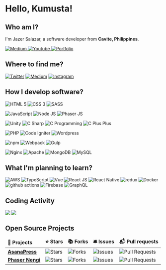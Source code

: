# Hello, Kumusta!

## Who am I?
I'm Jazer Salazar, a software developer from <b>Cavite, Philippines</b>.

<a href="https://medium.com/@jazersalazar" target="_blank">
  <img alt="Medium" src="https://img.shields.io/badge/@jazersalazar-354e69.svg?&style=for-the-badge&logo=medium&logoColor=white" />
</a>
<a href="https://www.youtube.com/channel/UC0GEFQDfGrn1abvzeVNQWdg" target="_blank">
  <img alt="Youtube" src="https://img.shields.io/badge/Jazer%20Salazar-FF0000.svg?&style=for-the-badge&logo=youtube&logoColor=white" />
</a>
<a href="https://jazersalazar.com/" target="_blank">
  <img alt="Portfolio" src="https://img.shields.io/badge/jazersalazar-%231DA1F2.svg?&style=for-the-badge&logo=html5&logoColor=white" />
</a>

## Where to find me?
<a href="https://twitter.com/jazersalazar" target="_blank"><img alt="Twitter" src="https://img.shields.io/badge/twitter-%231DA1F2.svg?&style=for-the-badge&logo=twitter&logoColor=white" /></a>
<a href="https://www.linkedin.com/in/jazersalazar" target="_blank"><img alt="Medium" src="https://img.shields.io/badge/linkedin-0a66c2.svg?&style=for-the-badge&logo=linkedin&logoColor=white" /></a>
<a href="https://www.instagram.com/jazer.salazar" target="_blank"><img alt="Instagram" src="https://img.shields.io/badge/instagram-e64761.svg?&style=for-the-badge&logo=instagram&logoColor=white" /></a>

## How I develop software?
<img alt="HTML 5" src="https://img.shields.io/badge/-HTML%205-E96227?style=flat-square&logo=html5&logoColor=white" /> <img alt="CSS 3" src="https://img.shields.io/badge/-CSS%203-29A4d9?style=flat-square&logo=css3&logoColor=white" />
<img alt="SASS" src="https://img.shields.io/badge/-SASS-C76494?style=flat-square&logo=sass&logoColor=white" />

<img alt="JavaScript" src="https://img.shields.io/badge/-JavaScript-D7AF01?style=flat-square&logo=JavaScript&logoColor=white" /> <img alt="Node JS" src="https://img.shields.io/badge/-Node.js-43853D?style=flat-square&logo=Node.js&logoColor=white" /> <img alt="Phaser JS" src="https://img.shields.io/badge/-Phaser%203-44A2A9?style=flat-square&logo=javascript&logoColor=white" />

<img alt="Unity" src="https://img.shields.io/badge/-Unity-100B09?style=flat-square&logo=unity&logoColor=white" /> <img alt="C Sharp" src="https://img.shields.io/badge/-C%23-9F76D7?style=flat-square&logo=csharp&logoColor=white" />  <img alt="C Programming" src="https://img.shields.io/badge/-C-5a69b9?style=flat-square&logo=c&logoColor=white" /> <img alt="C Plus Plus" src="https://img.shields.io/badge/-C%2B%2B-6295CB?style=flat-square&logo=cplusplus&logoColor=white" />

<img alt="PHP" src="https://img.shields.io/badge/-PHP-8892BF?style=flat-square&logo=PHP&logoColor=white" /> <img alt="Code Igniter" src="https://img.shields.io/badge/-Code Igniter-DD4814?style=flat-square&logo=codeigniter&logoColor=white" /> <img alt="Wordpress" src="https://img.shields.io/badge/-Wordpress-0073AA?style=flat-square&logo=Wordpress&logoColor=white" />

<img alt="npm" src="https://img.shields.io/badge/-NPM-CB3837?style=flat-square&logo=npm&logoColor=white" /> <img alt="Webpack" src="https://img.shields.io/badge/-Webpack-1B74BA?style=flat-square&logo=webpack&logoColor=white" /> <img alt="Gulp" src="https://img.shields.io/badge/-Gulp-C94345?style=flat-square&logo=gulp&logoColor=white" />

<img alt="Nginx" src="https://img.shields.io/badge/-Nginx-009037?style=flat-square&logo=nginx&logoColor=white" /> <img alt="Apache" src="https://img.shields.io/badge/-Apache-A50000?style=flat-square&logo=apache&logoColor=white" /> <img alt="MongoDB" src="https://img.shields.io/badge/-MongoDB-13aa52?style=flat-square&logo=mongodb&logoColor=white" /> <img alt="MySQL" src="https://img.shields.io/badge/-MySQL-00718B?style=flat-square&logo=mysql&logoColor=white" />

## What I'm planning to learn?
<img alt="AWS" src="https://img.shields.io/badge/-AWS-232F3E?style=flat-square&logo=amazon-aws&logoColor=white" /> <img alt="TypeScript" src="https://img.shields.io/badge/-TypeScript-007ACC?style=flat-square&logo=typescript&logoColor=white" /> <img alt="Vue" src="https://img.shields.io/badge/-Vue.js-4FC08D?style=flat-square&logo=Vue.js&logoColor=white" /> <img alt="React JS" src="https://img.shields.io/badge/-React.js-45b8d8?style=flat-square&logo=react&logoColor=white" /> <img alt="React Native" src="https://img.shields.io/badge/-React Native-45b8d8?style=flat-square&logo=react&logoColor=white" /> <img alt="redux" src="https://img.shields.io/badge/-Redux-764ABC?style=flat-square&logo=redux&logoColor=white" /> <img alt="Docker" src="https://img.shields.io/badge/-Docker-46a2f1?style=flat-square&logo=docker&logoColor=white" /> <img alt="github actions" src="https://img.shields.io/badge/-Github_Actions-2088FF?style=flat-square&logo=github-actions&logoColor=white" /> <img alt="Firebase" src="https://img.shields.io/badge/-Firebase-FFCA28?style=flat-square&logo=Firebase&logoColor=white" /> <img alt="GraphQL" src="https://img.shields.io/badge/-GraphQL-E10098?style=flat-square&logo=graphql&logoColor=white" />

## Coding Activity
<img src="https://github-readme-stats.vercel.app/api?username=jazersalazar&count_private=true&show_icons=true" align="left" />

<img src="https://github-readme-stats.vercel.app/api/top-langs/?username=jazersalazar&hide=hlsl,shaderlab" />

## Open Source Projects
<table>
  <thead >
    <td><b>🎁 Projects</b></td>
    <td><b>⭐ Stars</b></td>
    <td><b>📚 Forks</b></td>
    <td><b>🛎 Issues</b></td>
    <td><b>📬 Pull requests</b></td>
  </thead>
  <tbody>
    <tr>
      <td>
        <a href="https://github.com/jazersalazar/asanapress">
          <b>AsanaPress</b>
          </a>
        </td>
        <td>
          <img alt="Stars" src="https://img.shields.io/github/stars/jazersalazar/asanapress?style=flat-square&labelColor=343b41"/>
        </td>
        <td>
          <img alt="Forks" src="https://img.shields.io/github/forks/jazersalazar/asanapress?style=flat-square&labelColor=343b41"/>
        </td>
      <td>
        <img alt="Issues" src="https://img.shields.io/github/issues/jazersalazar/asanapress?style=flat-square&labelColor=343b41"/>
      </td>
      <td>
        <img alt="Pull Requests" src="https://img.shields.io/github/issues-pr/jazersalazar/asanapress?style=flat-square&labelColor=343b41"/>
      </td>
    </tr>
    <tr>
      <td>
        <a href="https://github.com/jazersalazar/phaser-nengi">
          <b>Phaser Nengi</b>
          </a>
        </td>
        <td>
          <img alt="Stars" src="https://img.shields.io/github/stars/jazersalazar/phaser-nengi?style=flat-square&labelColor=343b41"/>
        </td>
        <td>
          <img alt="Forks" src="https://img.shields.io/github/forks/jazersalazar/phaser-nengi?style=flat-square&labelColor=343b41"/>
        </td>
      <td>
        <img alt="Issues" src="https://img.shields.io/github/issues/jazersalazar/phaser-nengi?style=flat-square&labelColor=343b41"/>
      </td>
      <td>
        <img alt="Pull Requests" src="https://img.shields.io/github/issues-pr/jazersalazar/phaser-nengi?style=flat-square&labelColor=343b41"/>
      </td>
    </tr>
  </tbody>
</table>
